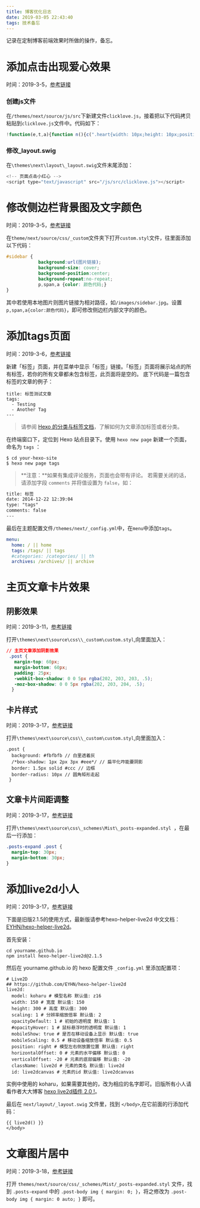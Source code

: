 ```yaml
---
title: 博客优化日志
date: 2019-03-05 22:43:40
tags: 技术备忘
---
```


记录在定制博客前端效果时所做的操作，备忘。

<!-- more -->

# 添加点击出现爱心效果

时间：2019-3-5，[参考链接](https://asdfv1929.github.io/2018/01/26/click-love/)

### 创建js文件

在`/themes/next/source/js/src`下新建文件`clicklove.js`，接着把以下代码拷贝粘贴到`clicklove.js`文件中。代码如下：

```javascript
!function(e,t,a){function n(){c(".heart{width: 10px;height: 10px;position: fixed;background: #f00;transform: rotate(45deg);-webkit-transform: rotate(45deg);-moz-transform: rotate(45deg);}.heart:after,.heart:before{content: '';width: inherit;height: inherit;background: inherit;border-radius: 50%;-webkit-border-radius: 50%;-moz-border-radius: 50%;position: fixed;}.heart:after{top: -5px;}.heart:before{left: -5px;}"),o(),r()}function r(){for(var e=0;e<d.length;e++)d[e].alpha<=0?(t.body.removeChild(d[e].el),d.splice(e,1)):(d[e].y--,d[e].scale+=.004,d[e].alpha-=.013,d[e].el.style.cssText="left:"+d[e].x+"px;top:"+d[e].y+"px;opacity:"+d[e].alpha+";transform:scale("+d[e].scale+","+d[e].scale+") rotate(45deg);background:"+d[e].color+";z-index:99999");requestAnimationFrame(r)}function o(){var t="function"==typeof e.onclick&&e.onclick;e.onclick=function(e){t&&t(),i(e)}}function i(e){var a=t.createElement("div");a.className="heart",d.push({el:a,x:e.clientX-5,y:e.clientY-5,scale:1,alpha:1,color:s()}),t.body.appendChild(a)}function c(e){var a=t.createElement("style");a.type="text/css";try{a.appendChild(t.createTextNode(e))}catch(t){a.styleSheet.cssText=e}t.getElementsByTagName("head")[0].appendChild(a)}function s(){return"rgb("+~~(255*Math.random())+","+~~(255*Math.random())+","+~~(255*Math.random())+")"}var d=[];e.requestAnimationFrame=function(){return e.requestAnimationFrame||e.webkitRequestAnimationFrame||e.mozRequestAnimationFrame||e.oRequestAnimationFrame||e.msRequestAnimationFrame||function(e){setTimeout(e,1e3/60)}}(),n()}(window,document);

```

### 修改_layout.swig

在`\themes\next\layout\_layout.swig`文件末尾添加：

```javascript
<!-- 页面点击小红心 -->
<script type="text/javascript" src="/js/src/clicklove.js"></script>
```

# 修改侧边栏背景图及文字颜色

时间：2019-3-5，[参考链接](http://mashirosorata.vicp.io/HEXO-NEXT%E4%B8%BB%E9%A2%98%E4%B8%AA%E6%80%A7%E5%8C%96%E9%85%8D%E7%BD%AE.html)

在`theme/next/source/css/_custom`文件夹下打开`custom.styl`文件，往里面添加以下代码：

```css
#sidebar {
            background:url(图片链接);
            background-size: cover;
            background-position:center;
            background-repeat:no-repeat;
            p,span,a {color: 颜色代码;}
}
```

其中若使用本地图片则图片链接为相对路径，如`/images/sidebar.jpg`。设置`p,span,a{color:颜色代码}`，即可修改侧边栏内部文字的颜色。

# 添加tags页面

时间：2019-3-6，[参考链接](https://theme-next.iissnan.com/theme-settings.html#tags-page)

新建「标签」页面，并在菜单中显示「标签」链接。「标签」页面将展示站点的所有标签，若你的所有文章都未包含标签，此页面将是空的。 底下代码是一篇包含标签的文章的例子：

```
title: 标签测试文章
tags:
  - Testing
  - Another Tag
---
```

> 请参阅 [Hexo 的分类与标签文档](https://hexo.io/zh-cn/docs/front-matter.html#%E5%88%86%E7%B1%BB%E5%92%8C%E6%A0%87%E7%AD%BE)，了解如何为文章添加标签或者分类。

在终端窗口下，定位到 Hexo 站点目录下。使用 `hexo new page` 新建一个页面，命名为 `tags` ：

```shell
$ cd your-hexo-site
$ hexo new page tags
```

> **注意：**如果有集成评论服务，页面也会带有评论。 若需要关闭的话，请添加字段 `comments` 并将值设置为 `false`，如：

```tex
title: 标签
date: 2014-12-22 12:39:04
type: "tags"
comments: false
---
```

最后在主题配置文件`/themes/next/_config.yml`中，在`menu`中添加`tags`。

```yaml
menu:
  home: / || home
  tags: /tags/ || tags
  #categories: /categories/ || th
  archives: /archives/ || archive
```

# 主页文章卡片效果

## 阴影效果

时间：2019-3-11，[参考链接](https://me.idealli.com/post/e8d13fc.html)

打开`\themes\next\source\css\\_custom\custom.styl`,向里面加入：

```css
// 主页文章添加阴影效果
 .post {
   margin-top: 60px;
   margin-bottom: 60px;
   padding: 25px;
   -webkit-box-shadow: 0 0 5px rgba(202, 203, 203, .5);
   -moz-box-shadow: 0 0 5px rgba(202, 203, 204, .5);
  }
```

## 卡片样式

时间：2019-3-17，[参考链接](https://blog.sunnyxx.com/2014/03/07/hexo_customize/)

打开`\themes\next\source\css\\_custom\custom.styl`,向里面加入：

```
.post {
  background: #fbfbfb // 白里透着灰
  /*box-shadow: 1px 2px 3px #eee*/ // 扁平化咋能要阴影
  border: 1.5px solid #ccc // 边框
  border-radius: 10px // 圆角矩形走起
 }
```

## 文章卡片间距调整

时间：2019-3-17，[参考链接](https://blog.csdn.net/weixin_42024255/article/details/82814433 )

打开`\themes\next\source\css\_schemes\Mist\_posts-expanded.styl `，在最后一行添加：

```css
.posts-expand .post {
  margin-top: 30px;
  margin-bottom: 30px;
}
```

# 添加live2d小人

时间：2019-3-17，[参考链接](http://xiaweiss.com/art/20171008-build-a-blog-with-hexo-on-github/)

下面是旧版2.1.5的使用方式，最新版请参考hexo-helper-live2d 中文文档：[EYHN/hexo-helper-live2d](https://github.com/EYHN/hexo-helper-live2d/blob/master/README.zh-CN.md)。

首先安装：

```
cd yourname.github.io
npm install hexo-helper-live2d@2.1.5
```

然后在 yourname.github.io 的 hexo 配置文件 `_config.yml` 里添加配置项：

```
# Live2D
## https://github.com/EYHN/hexo-helper-live2d
live2d:
  model: koharu # 模型名称 默认值: z16
  width: 150 # 宽度 默认值: 150
  height: 300 # 高度 默认值: 300
  scaling: 1 # 分辨率缩放倍率 默认值: 2
  opacityDefault: 1 # 初始的透明度 默认值: 1
  #opacityHover: 1 # 鼠标悬浮时的透明度 默认值: 1
  mobileShow: true # 是否在移动设备上显示 默认值: true
  mobileScaling: 0.5 # 移动设备缩放倍率 默认值: 0.5
  position: right # 模型左右侧放置位置 默认值: right
  horizontalOffset: 0 # 元素的水平偏移 默认值: 0
  verticalOffset: -20 # 元素的底部偏移 默认值: -20
  className: live2d # 元素的类名 默认值: live2d
  id: live2dcanvas # 元素的id 默认值: live2dcanvas
```

实例中使用的 koharu，如果需要其他的，改为相应的名字即可。旧版所有小人请看作者大大博客 [hexo live2d插件 2.0 !](https://huaji8.top/post/live2d-plugin-2.0/)。

最后在 `next/layout/_layout.swig` 文件里，找到 `</body>`,在它前面的行添加代码：

```
{{ live2d() }}
</body>
```

# 文章图片居中

时间：2019-3-18，[参考链接](https://blog.singee.me/2017/12/07/mist-img-center/)

打开 `themes/next/source/css/_schemes/Mist/_posts-expanded.styl` 文件，找到 `.posts-expand` 中的 `.post-body img { margin: 0; }`，将之修改为 `.post-body img { margin: 0 auto; }` 即可。